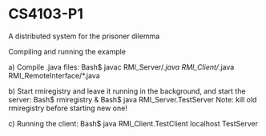 # CS4103-P1
A distributed system for the prisoner dilemma

Compiling and running the example

a) Compile .java files:
Bash$ javac RMI_Server/*.java RMI_Client/*.java RMI_RemoteInterface/*.java


b) Start rmiregistry and leave it running in the background, and start the server: Bash$ rmiregistry &
Bash$ java RMI_Server.TestServer
Note: kill old rmiregistry before starting new one!


c) Running the client:
Bash$ java RMI_Client.TestClient localhost TestServer
